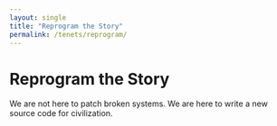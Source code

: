 ```yaml
---
layout: single
title: "Reprogram the Story"
permalink: /tenets/reprogram/
---
```



# Reprogram the Story

We are not here to patch broken systems. We are here to write a new source code for civilization.